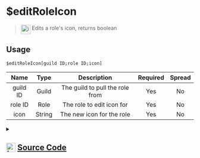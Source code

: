 # $editRoleIcon
> <img align="top" src="https://upload.wikimedia.org/wikipedia/commons/thumb/e/e4/Infobox_info_icon.svg/160px-Infobox_info_icon.svg.png?20150409153300" alt="image" width="25" height="auto"> Edits a role's icon, returns boolean
## Usage
```
$editRoleIcon[guild ID;role ID;icon]
```
| Name | Type | Description | Required | Spread
| :---: | :---: | :---: | :---: | :---: |
guild ID | Guild | The guild to pull the role from | Yes | No
role ID | Role | The role to edit icon for | Yes | No
icon | String | The new icon for the role | Yes | No
<details>
<summary>
    
## <img align="top" src="https://cdn4.iconfinder.com/data/icons/iconsimple-logotypes/512/github-512.png" alt="image" width="25" height="auto">  [Source Code](https://github.com/tryforge/ForgeScript-V2/blob/main/src/native/editRoleIcon.ts)
    
</summary>
    
```ts
import { noop } from "lodash"
import { ArgType, NativeFunction, Return } from "../structures"

export default new NativeFunction({
    name: "$editRoleIcon",
    version: "1.0.7",
    description: "Edits a role's icon, returns boolean",
    unwrap: true,
    brackets: true,
    args: [
        {
            name: "guild ID",
            description: "The guild to pull the role from",
            rest: false,
            required: true,
            type: ArgType.Guild,
        },
        {
            name: "role ID",
            pointer: 0,
            type: ArgType.Role,
            description: "The role to edit icon for",
            rest: false,
            required: true,
        },
        {
            name: "icon",
            description: "The new icon for the role",
            rest: false,
            type: ArgType.String,
            required: true,
        },
    ],
    async execute(_, [, role, url]) {
        return this.success(!!(await role.setIcon(url).catch(noop)))
    },
})

```
    
</details>